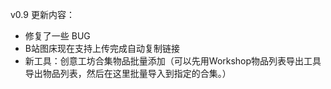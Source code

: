 ﻿v0.9 更新内容：
- 修复了一些 BUG
- B站图床现在支持上传完成自动复制链接
- 新工具：创意工坊合集物品批量添加（可以先用Workshop物品列表导出工具导出物品列表，然后在这里批量导入到指定的合集。）
